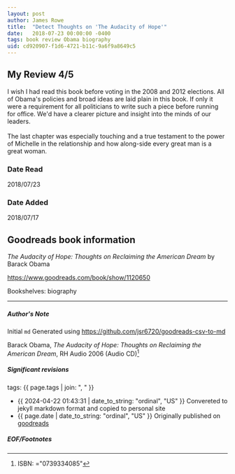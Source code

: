 ```yaml
---
layout: post
author: James Rowe
title:  "Detect Thoughts on 'The Audacity of Hope'"
date:   2018-07-23 00:00:00 -0400
tags: book review Obama biography
uid: cd920907-f1d6-4721-b11c-9a6f9a8649c5
---
```


<!-- highly dependent on how you personally use jekyll templates, and how you want this to show up -->
<!-- escape any jekyll keys with double brackets -->

## My Review 4/5

I wish I had read this book before voting in the 2008 and 2012 elections. All of Obama's policies and broad ideas are laid plain in this book. If only it were a requirement for all politicians to write such a piece before running for office. We'd have a clearer picture and insight into the minds of our leaders.<br/><br/>The last chapter was especially touching and a true testament to the power of Michelle in the relationship and how along-side every great man is a great woman.

### Date Read
2018/07/23

### Date Added
2018/07/17

## Goodreads book information

*The Audacity of Hope: Thoughts on Reclaiming the American Dream* by Barack Obama

https://www.goodreads.com/book/show/1120650

Bookshelves: biography

---

##### Author's Note

Initial `md` Generated using https://github.com/jsr6720/goodreads-csv-to-md

Barack Obama, *The Audacity of Hope: Thoughts on Reclaiming the American Dream*,  RH Audio 2006 (Audio CD)[^1]

##### Significant revisions

tags: {{ page.tags | join: ", " }} <!-- todo move this somewhere -->

- {{ 2024-04-22 01:43:31 | date_to_string: "ordinal", "US" }} Convereted to jekyll markdown format and copied to personal site
- {{ page.date | date_to_string: "ordinal", "US" }} Originally published on [goodreads](https://www.goodreads.com)

##### EOF/Footnotes

[^1]: ISBN: ="0739334085"
